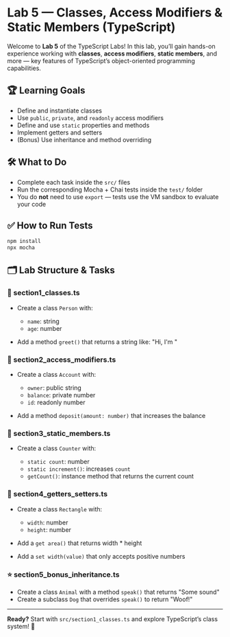 # Lab 5 — Classes, Access Modifiers & Static Members (TypeScript)

Welcome to **Lab 5** of the TypeScript Labs! In this lab, you’ll gain hands-on experience working with **classes**, **access modifiers**, **static members**, and more — key features of TypeScript’s object-oriented programming capabilities.

## 🏆 Learning Goals

- Define and instantiate classes
- Use `public`, `private`, and `readonly` access modifiers
- Define and use `static` properties and methods
- Implement getters and setters
- (Bonus) Use inheritance and method overriding

## 🛠️ What to Do

- Complete each task inside the `src/` files
- Run the corresponding Mocha + Chai tests inside the `test/` folder
- You do **not** need to use `export` — tests use the VM sandbox to evaluate your code

## ✅ How to Run Tests

```bash
npm install
npx mocha
```

## 🗂️ Lab Structure & Tasks

### 🔹 section1_classes.ts

- Create a class `Person` with:

  - `name`: string
  - `age`: number

- Add a method `greet()` that returns a string like: "Hi, I'm <name>"

### 🔹 section2_access_modifiers.ts

- Create a class `Account` with:

  - `owner`: public string
  - `balance`: private number
  - `id`: readonly number

- Add a method `deposit(amount: number)` that increases the balance

### 🔹 section3_static_members.ts

- Create a class `Counter` with:

  - `static count`: number
  - `static increment()`: increases `count`
  - `getCount()`: instance method that returns the current count

### 🔹 section4_getters_setters.ts

- Create a class `Rectangle` with:

  - `width`: number
  - `height`: number

- Add a `get area()` that returns width \* height
- Add a `set width(value)` that only accepts positive numbers

### ⭐ section5_bonus_inheritance.ts

- Create a class `Animal` with a method `speak()` that returns "Some sound"
- Create a subclass `Dog` that overrides `speak()` to return "Woof!"

---

**Ready?** Start with `src/section1_classes.ts` and explore TypeScript’s class system! 🧱
